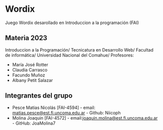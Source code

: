 # Wordix
Juego Wordix desarollado en Introduccion a la programación (FAI) 

## Materia 2023
Introduccion a la Programación/
Tecnicatura en Desarrollo Web/
Facultad de informática/
Universidad Nacional del Comahue/
Profesores: 
 -  María José Rotter
 -  Claudia Carrasco
 -  Facundo Muñoz
 -  Albany Petit Salazar

## Integrantes del grupo
 - Pesce Matias Nicolás [FAI-4594] - email: matias.pesce@est.fi.uncoma.edu.ar - Github: Niicoph
 - Molina Joaquin [FAI-4572] - email:joaquin.molina@est.fi.uncoma.edu.ar - GitHub: JoaMolina7
